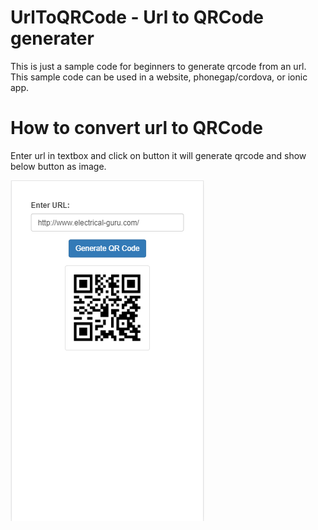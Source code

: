 # UrlToQRCode - Url to QRCode generater

This is just a sample code for beginners to generate qrcode from an url. This sample code can be used in a website, phonegap/cordova, or ionic app.

# How to convert url to QRCode

Enter url in textbox and click on button it will generate qrcode and show below button as image.

![UrlToQRCode](https://github.com/amitanmol/UrlToQRCode/blob/master/url-to-qrcode.png)
